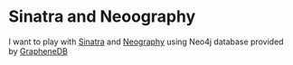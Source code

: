# Sinatra and Neoography

I want to play with [Sinatra](http://www.sinatrarb.com/intro.html) and [Neography](https://github.com/maxdemarzi/neography) using Neo4j database provided by [GrapheneDB](http://www.graphenedb.com/)
